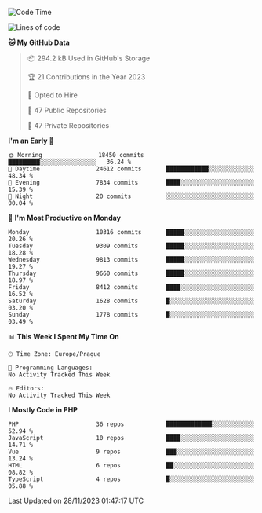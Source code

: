 <!--START_SECTION:waka-->
![Code Time](http://img.shields.io/badge/Code%20Time-1%2C583%20hrs%2058%20mins-blue)

![Lines of code](https://img.shields.io/badge/From%20Hello%20World%20I%27ve%20Written-16.3%20million%20lines%20of%20code-blue)

**🐱 My GitHub Data** 

> 📦 294.2 kB Used in GitHub's Storage 
 > 
> 🏆 21 Contributions in the Year 2023
 > 
> 💼 Opted to Hire
 > 
> 📜 47 Public Repositories 
 > 
> 🔑 47 Private Repositories 
 > 
**I'm an Early 🐤** 

```text
🌞 Morning                18450 commits       █████████░░░░░░░░░░░░░░░░   36.24 % 
🌆 Daytime                24612 commits       ████████████░░░░░░░░░░░░░   48.34 % 
🌃 Evening                7834 commits        ████░░░░░░░░░░░░░░░░░░░░░   15.39 % 
🌙 Night                  20 commits          ░░░░░░░░░░░░░░░░░░░░░░░░░   00.04 % 
```
📅 **I'm Most Productive on Monday** 

```text
Monday                   10316 commits       █████░░░░░░░░░░░░░░░░░░░░   20.26 % 
Tuesday                  9309 commits        █████░░░░░░░░░░░░░░░░░░░░   18.28 % 
Wednesday                9813 commits        █████░░░░░░░░░░░░░░░░░░░░   19.27 % 
Thursday                 9660 commits        █████░░░░░░░░░░░░░░░░░░░░   18.97 % 
Friday                   8412 commits        ████░░░░░░░░░░░░░░░░░░░░░   16.52 % 
Saturday                 1628 commits        █░░░░░░░░░░░░░░░░░░░░░░░░   03.20 % 
Sunday                   1778 commits        █░░░░░░░░░░░░░░░░░░░░░░░░   03.49 % 
```


📊 **This Week I Spent My Time On** 

```text
🕑︎ Time Zone: Europe/Prague

💬 Programming Languages: 
No Activity Tracked This Week

🔥 Editors: 
No Activity Tracked This Week
```

**I Mostly Code in PHP** 

```text
PHP                      36 repos            █████████████░░░░░░░░░░░░   52.94 % 
JavaScript               10 repos            ████░░░░░░░░░░░░░░░░░░░░░   14.71 % 
Vue                      9 repos             ███░░░░░░░░░░░░░░░░░░░░░░   13.24 % 
HTML                     6 repos             ██░░░░░░░░░░░░░░░░░░░░░░░   08.82 % 
TypeScript               4 repos             █░░░░░░░░░░░░░░░░░░░░░░░░   05.88 % 
```




 Last Updated on 28/11/2023 01:47:17 UTC
<!--END_SECTION:waka-->
<!--
**AlexKratky/AlexKratky** is a ✨ _special_ ✨ repository because its `README.md` (this file) appears on your GitHub profile.

Here are some ideas to get you started:

- 🔭 I’m currently working on ...
- 🌱 I’m currently learning ...
- 👯 I’m looking to collaborate on ...
- 🤔 I’m looking for help with ...
- 💬 Ask me about ...
- 📫 How to reach me: ...
- 😄 Pronouns: ...
- ⚡ Fun fact: ...
-->
